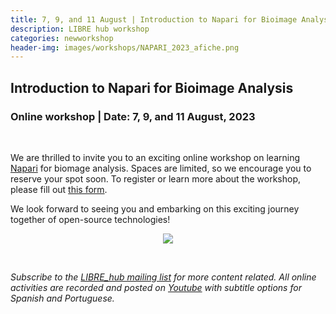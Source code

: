 ```yaml
---
title: 7, 9, and 11 August | Introduction to Napari for Bioimage Analysis
description: LIBRE hub workshop
categories: newworkshop
header-img: images/workshops/NAPARI_2023_afiche.png
---
```


## Introduction to Napari for Bioimage Analysis

### Online workshop | Date: 7, 9, and 11 August, 2023

<br>

We are thrilled to invite you to an exciting online workshop on learning [Napari](https://napari.org/stable/) for biomage analysis. Spaces are limited, so we encourage you to reserve your spot soon. To register or learn more about the workshop, please fill out [this form](https://docs.google.com/forms/d/e/1FAIpQLSfI1ostEkfJMFc-hXD3nndusale9aa5rmKUgMku31-S73ZzcA/viewform).

We look forward to seeing you and embarking on this exciting journey together of open-source technologies!

<p align="center">
<img src="{{site.baseurl}}/images/workshops/NAPARI_2023_afiche.png" data-action="zoom">
</p>

<br>

*Subscribe to the [LIBRE_hub mailing list](https://mailchi.mp/2efa11be3d6b/libre_hub) for more content related. All online activities are recorded and posted on [Youtube](https://www.youtube.com/channel/UCKaffupDA8KKrDE0rd668Xw) with subtitle options for Spanish and Portuguese.*
